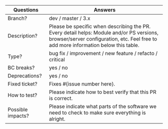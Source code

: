 <!-----------------------------------------------------------------------------
Thank you for contributing to the MBO project! 

Please take the time to edit the "Answers" rows below with the necessary information.
------------------------------------------------------------------------------>

| Questions         | Answers
| ----------------- | -------------------------------------------------------
| Branch?           | dev / master / 3.x
| Description?      | Please be specific when describing the PR. <br> Every detail helps: Module and/or PS versions, browser/server configuration, etc. Feel free to add more information below this table.
| Type?             | bug fix / improvement / new feature / refacto / critical
| BC breaks?        | yes / no
| Deprecations?     | yes / no
| Fixed ticket?     | Fixes #{issue number here}.
| How to test?      | Please indicate how to best verify that this PR is correct.
| Possible impacts? | Please indicate what parts of the software we need to check to make sure everything is alright.


<!-- Click the form's "Preview" button to make sure the table is functional in GitHub. Thank you! -->
